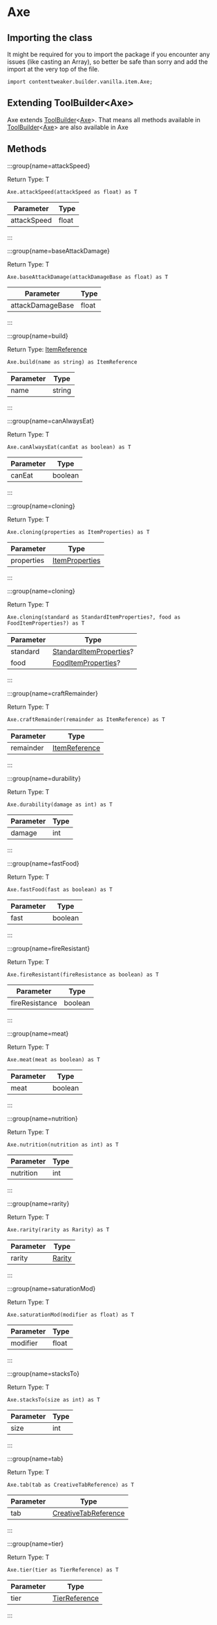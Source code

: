 # Axe

## Importing the class

It might be required for you to import the package if you encounter any issues (like casting an Array), so better be safe than sorry and add the import at the very top of the file.
```zenscript
import contenttweaker.builder.vanilla.item.Axe;
```


## Extending ToolBuilder&lt;Axe&gt;

Axe extends [ToolBuilder](/mods/contenttweaker/builder/vanilla/item/ToolBuilder)&lt;[Axe](/mods/contenttweaker/builder/vanilla/item/Axe)&gt;. That means all methods available in [ToolBuilder](/mods/contenttweaker/builder/vanilla/item/ToolBuilder)&lt;[Axe](/mods/contenttweaker/builder/vanilla/item/Axe)&gt; are also available in Axe

## Methods

:::group{name=attackSpeed}

Return Type: T

```zenscript
Axe.attackSpeed(attackSpeed as float) as T
```

|  Parameter  | Type  |
|-------------|-------|
| attackSpeed | float |


:::

:::group{name=baseAttackDamage}

Return Type: T

```zenscript
Axe.baseAttackDamage(attackDamageBase as float) as T
```

|    Parameter     | Type  |
|------------------|-------|
| attackDamageBase | float |


:::

:::group{name=build}

Return Type: [ItemReference](/mods/contenttweaker/object/vanilla/ItemReference)

```zenscript
Axe.build(name as string) as ItemReference
```

| Parameter |  Type  |
|-----------|--------|
| name      | string |


:::

:::group{name=canAlwaysEat}

Return Type: T

```zenscript
Axe.canAlwaysEat(canEat as boolean) as T
```

| Parameter |  Type   |
|-----------|---------|
| canEat    | boolean |


:::

:::group{name=cloning}

Return Type: T

```zenscript
Axe.cloning(properties as ItemProperties) as T
```

| Parameter  |                                     Type                                      |
|------------|-------------------------------------------------------------------------------|
| properties | [ItemProperties](/mods/contenttweaker/object/vanilla/property/ItemProperties) |


:::

:::group{name=cloning}

Return Type: T

```zenscript
Axe.cloning(standard as StandardItemProperties?, food as FoodItemProperties?) as T
```

| Parameter |                                              Type                                              |
|-----------|------------------------------------------------------------------------------------------------|
| standard  | [StandardItemProperties](/mods/contenttweaker/object/vanilla/property/StandardItemProperties)? |
| food      | [FoodItemProperties](/mods/contenttweaker/object/vanilla/property/FoodItemProperties)?         |


:::

:::group{name=craftRemainder}

Return Type: T

```zenscript
Axe.craftRemainder(remainder as ItemReference) as T
```

| Parameter |                                Type                                |
|-----------|--------------------------------------------------------------------|
| remainder | [ItemReference](/mods/contenttweaker/object/vanilla/ItemReference) |


:::

:::group{name=durability}

Return Type: T

```zenscript
Axe.durability(damage as int) as T
```

| Parameter | Type |
|-----------|------|
| damage    | int  |


:::

:::group{name=fastFood}

Return Type: T

```zenscript
Axe.fastFood(fast as boolean) as T
```

| Parameter |  Type   |
|-----------|---------|
| fast      | boolean |


:::

:::group{name=fireResistant}

Return Type: T

```zenscript
Axe.fireResistant(fireResistance as boolean) as T
```

|   Parameter    |  Type   |
|----------------|---------|
| fireResistance | boolean |


:::

:::group{name=meat}

Return Type: T

```zenscript
Axe.meat(meat as boolean) as T
```

| Parameter |  Type   |
|-----------|---------|
| meat      | boolean |


:::

:::group{name=nutrition}

Return Type: T

```zenscript
Axe.nutrition(nutrition as int) as T
```

| Parameter | Type |
|-----------|------|
| nutrition | int  |


:::

:::group{name=rarity}

Return Type: T

```zenscript
Axe.rarity(rarity as Rarity) as T
```

| Parameter |                    Type                     |
|-----------|---------------------------------------------|
| rarity    | [Rarity](/vanilla/api/item/property/Rarity) |


:::

:::group{name=saturationMod}

Return Type: T

```zenscript
Axe.saturationMod(modifier as float) as T
```

| Parameter | Type  |
|-----------|-------|
| modifier  | float |


:::

:::group{name=stacksTo}

Return Type: T

```zenscript
Axe.stacksTo(size as int) as T
```

| Parameter | Type |
|-----------|------|
| size      | int  |


:::

:::group{name=tab}

Return Type: T

```zenscript
Axe.tab(tab as CreativeTabReference) as T
```

| Parameter |                                       Type                                       |
|-----------|----------------------------------------------------------------------------------|
| tab       | [CreativeTabReference](/mods/contenttweaker/object/vanilla/CreativeTabReference) |


:::

:::group{name=tier}

Return Type: T

```zenscript
Axe.tier(tier as TierReference) as T
```

| Parameter |                                Type                                |
|-----------|--------------------------------------------------------------------|
| tier      | [TierReference](/mods/contenttweaker/object/vanilla/TierReference) |


:::


